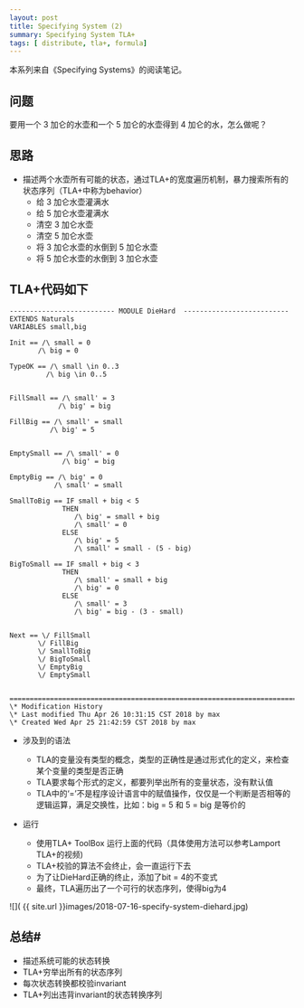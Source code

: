 ```yaml
---
layout: post
title: Specifying System (2)
summary: Specifying System TLA+
tags: [ distribute, tla+, formula]
---
```


本系列来自《Specifying Systems》的阅读笔记。

## 问题

要用一个 3 加仑的水壶和一个 5 加仑的水壶得到 4 加仑的水，怎么做呢？

## 思路

* 描述两个水壶所有可能的状态，通过TLA+的宽度遍历机制，暴力搜索所有的状态序列（TLA+中称为behavior）
	+ 给 3 加仑水壶灌满水
	+ 给 5 加仑水壶灌满水
	+ 清空 3 加仑水壶
	+ 清空 5 加仑水壶
	+ 将 3 加仑水壶的水倒到 5 加仑水壶
	+ 将 5 加仑水壶的水倒到 3 加仑水壶


## TLA+代码如下

```
-------------------------- MODULE DieHard  --------------------------
EXTENDS Naturals
VARIABLES small,big

Init == /\ small = 0
       /\ big = 0

TypeOK == /\ small \in 0..3
         /\ big \in 0..5


FillSmall == /\ small' = 3
            /\ big' = big

FillBig == /\ small' = small
          /\ big' = 5


EmptySmall == /\ small' = 0
             /\ big' = big

EmptyBig == /\ big' = 0
           /\ small' = small

SmallToBig == IF small + big < 5
             THEN
                /\ big' = small + big
                /\ small' = 0
             ELSE
                /\ big' = 5
                /\ small' = small - (5 - big)

BigToSmall == IF small + big < 3
             THEN
                /\ small' = small + big
                /\ big' = 0
             ELSE
                /\ small' = 3
                /\ big' = big - (3 - small)


Next == \/ FillSmall
       \/ FillBig
       \/ SmallToBig
       \/ BigToSmall
       \/ EmptyBig
       \/ EmptySmall


=============================================================================
\* Modification History
\* Last modified Thu Apr 26 10:31:15 CST 2018 by max
\* Created Wed Apr 25 21:42:59 CST 2018 by max
```

* 涉及到的语法
	+ TLA的变量没有类型的概念，类型的正确性是通过形式化的定义，来检查某个变量的类型是否正确
	+ TLA要求每个形式的定义，都要列举出所有的变量状态，没有默认值
	+ TLA中的‘=’不是程序设计语言中的赋值操作，仅仅是一个判断是否相等的逻辑运算，满足交换性，比如：big = 5 和 5 = big 是等价的
	
* 运行
	+ 使用TLA+ ToolBox 运行上面的代码（具体使用方法可以参考Lamport TLA+的视频)
	+ TLA+校验的算法不会终止，会一直运行下去
	+ 为了让DieHard正确的终止，添加了bit \= 4的不变式
	+ 最终，TLA遍历出了一个可行的状态序列，使得big为4

![]( {{ site.url }}images/2018-07-16-specify-system-diehard.jpg)

## 总结#

* 描述系统可能的状态转换
* TLA+穷举出所有的状态序列
* 每次状态转换都校验invariant
* TLA+列出违背invariant的状态转换序列
